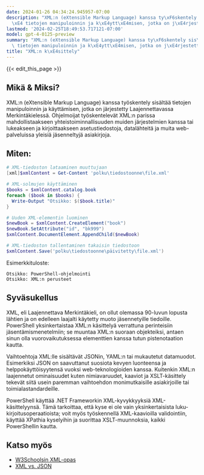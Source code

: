 ```yaml
---
date: 2024-01-26 04:34:24.945957-07:00
description: "XML:n (eXtensible Markup Language) kanssa ty\xF6skentely sis\xE4lt\xE4\
  \xE4 tietojen manipuloinnin ja k\xE4ytt\xE4misen, jotka on j\xE4rjestetty Laajennettavassa\u2026"
lastmod: '2024-02-25T18:49:53.717121-07:00'
model: gpt-4-0125-preview
summary: "XML:n (eXtensible Markup Language) kanssa ty\xF6skentely sis\xE4lt\xE4\xE4\
  \ tietojen manipuloinnin ja k\xE4ytt\xE4misen, jotka on j\xE4rjestetty Laajennettavassa\u2026"
title: "XML:n k\xE4sittely"
---
```


{{< edit_this_page >}}

## Mikä & Miksi?
XML:n (eXtensible Markup Language) kanssa työskentely sisältää tietojen manipuloinnin ja käyttämisen, jotka on järjestetty Laajennettavassa Merkintäkielessä. Ohjelmoijat työskentelevät XML:n parissa mahdollistaakseen yhteistoiminnallisuuden muiden järjestelmien kanssa tai lukeakseen ja kirjoittaakseen asetustiedostoja, datalähteitä ja muita web-palveluissa yleisiä jäsenneltyjä asiakirjoja.

## Miten:
```PowerShell
# XML-tiedoston lataaminen muuttujaan
[xml]$xmlContent = Get-Content 'polku\tiedostoonne\file.xml'

# XML-solmujen käyttäminen
$books = $xmlContent.catalog.book
foreach ($book in $books) {
  Write-Output "Otsikko: $($book.title)"
}

# Uuden XML-elementin luominen
$newBook = $xmlContent.CreateElement("book")
$newBook.SetAttribute("id", "bk999")
$xmlContent.DocumentElement.AppendChild($newBook)

# XML-tiedoston tallentaminen takaisin tiedostoon
$xmlContent.Save('polku\tiedostoonne\päivitetty\file.xml')
```
Esimerkkituloste:
```
Otsikko: PowerShell-ohjelmointi
Otsikko: XML:n perusteet
```

## Syväsukellus
XML, eli Laajennettava Merkintäkieli, on ollut olemassa 90-luvun lopusta lähtien ja on edelleen laajalti käytetty muoto jäsennetyille tiedoille. PowerShell yksinkertaistaa XML:n käsittelyä verrattuna perinteisiin jäsentämismenetelmiin; se muuntaa XML:n suoraan objekteiksi, antaen sinun olla vuorovaikutuksessa elementtien kanssa tutun pistenotaation kautta.

Vaihtoehtoja XML:lle sisältävät JSONin, YAML:n tai mukautetut datamuodot. Esimerkiksi JSON on saavuttanut suosiota kevyen luonteensa ja helppokäyttöisyytensä vuoksi web-teknologioiden kanssa. Kuitenkin XML:n laajennetut ominaisuudet kuten nimiavaruudet, kaaviot ja XSLT-käsittely tekevät siitä usein paremman vaihtoehdon monimutkaisille asiakirjoille tai toimialastandardeille.

PowerShell käyttää .NET Frameworkin XML-kyvykkyyksiä XML-käsittelyynsä. Tämä tarkoittaa, että kyse ei ole vain yksinkertaisista luku-kirjoitusoperaatioista; voit myös työskennellä XML-kaavioilla validointiin, käyttää XPathia kyselyihin ja suorittaa XSLT-muunnoksia, kaikki PowerShellin kautta.

## Katso myös
- [W3Schoolsin XML-opas](https://www.w3schools.com/xml/)
- [XML vs. JSON](https://www.json.org/json-en.html)
